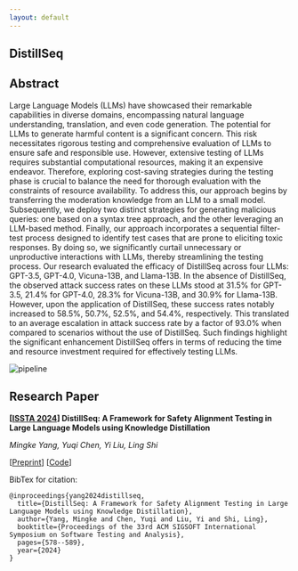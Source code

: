 ```yaml
---
layout: default
---
```


## DistillSeq 

## Abstract

Large Language Models (LLMs) have showcased their remarkable capabilities in diverse domains, encompassing natural language understanding, translation, and even code generation. The potential for LLMs to generate harmful content is a significant concern. This risk necessitates rigorous testing and comprehensive evaluation of LLMs to ensure safe and responsible use. However, extensive testing of LLMs requires substantial computational resources, making it an expensive endeavor. Therefore, exploring cost-saving strategies during the testing phase is crucial to balance the need for thorough evaluation with the constraints of resource availability. To address this, our approach begins by transferring the moderation knowledge from an LLM to a small model. Subsequently, we deploy two distinct strategies for generating malicious queries: one based on a syntax tree approach, and the other leveraging an LLM-based method. Finally, our approach incorporates a sequential filter-test process designed to identify test cases that are prone to eliciting toxic responses. By doing so, we significantly curtail unnecessary or unproductive interactions with LLMs, thereby streamlining the testing process. Our research evaluated the efficacy of DistillSeq across four LLMs: GPT-3.5, GPT-4.0, Vicuna-13B, and Llama-13B. In the absence of DistillSeq, the observed attack success rates on these LLMs stood at 31.5% for GPT-3.5, 21.4% for GPT-4.0, 28.3% for Vicuna-13B, and 30.9% for Llama-13B. However, upon the application of DistillSeq, these success rates notably increased to 58.5%, 50.7%, 52.5%, and 54.4%, respectively. This translated to an average escalation in attack success rate by a factor of 93.0% when compared to scenarios without the use of DistillSeq. Such findings highlight the significant enhancement DistillSeq offers in terms of reducing the time and resource investment required for effectively testing LLMs.

![pipeline](/pipeline.png)



## Research Paper

**[[ISSTA 2024](https://2024.issta.org/track/issta-2024-papers#event-overview)] DistillSeq: A Framework for Safety Alignment Testing in Large Language Models using Knowledge Distillation**

*Mingke Yang, Yuqi Chen, Yi Liu, Ling Shi*

[[Preprint](https://arxiv.org/abs/2407.10106)] [[Code](https://github.com/DistillSeq/DistillSeq)]

BibTex for citation:

```
@inproceedings{yang2024distillseq,
  title={DistillSeq: A Framework for Safety Alignment Testing in Large Language Models using Knowledge Distillation},
  author={Yang, Mingke and Chen, Yuqi and Liu, Yi and Shi, Ling},
  booktitle={Proceedings of the 33rd ACM SIGSOFT International Symposium on Software Testing and Analysis},
  pages={578--589},
  year={2024}
}
```

